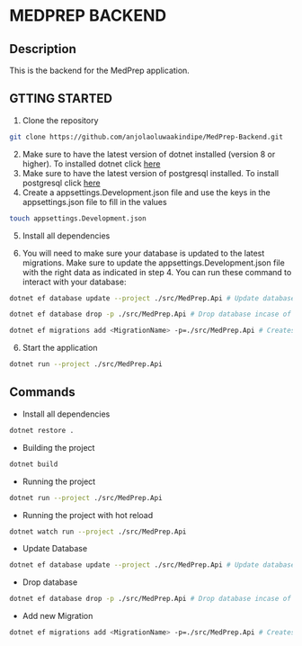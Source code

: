 # MEDPREP BACKEND

## Description

This is the backend for the MedPrep application.

## GTTING STARTED

1. Clone the repository

```bash
git clone https://github.com/anjolaoluwaakindipe/MedPrep-Backend.git
```

2. Make sure to have the latest version of dotnet installed (version 8 or higher). To installed dotnet click [here](https://dotnet.microsoft.com/en-us/download)
3. Make sure to have the latest version of postgresql installed. To install postgresql click [here](https://www.postgresql.org/download/)
4. Create a appsettings.Development.json file and use the keys in the appsettings.json file to fill in the values

```bash
touch appsettings.Development.json
```

5. Install all dependencies

6. You will need to make sure your database is updated to the latest migrations. Make sure to update the appsettings.Development.json file with the right data as indicated in step 4. You can run these command to interact with your database:

```bash
dotnet ef database update --project ./src/MedPrep.Api # Update database to latest migration

```

```bash
dotnet ef database drop -p ./src/MedPrep.Api # Drop database incase of braking changes in migration
```

```bash
dotnet ef migrations add <MigrationName> -p=./src/MedPrep.Api # Creates a new migration with specified name. Please make sure to make name Camel case e.g "InitialMigrations"
```

6. Start the application

```bash
dotnet run --project ./src/MedPrep.Api
```

## Commands

-   Install all dependencies

```bash
dotnet restore .
```

-   Building the project

```bash
dotnet build
```

-   Running the project

```bash
dotnet run --project ./src/MedPrep.Api
```

-   Running the project with hot reload

```bash
dotnet watch run --project ./src/MedPrep.Api
```

-   Update Database

```bash
dotnet ef database update --project ./src/MedPrep.Api # Update database to latest migration

```

-   Drop database

```bash
dotnet ef database drop -p ./src/MedPrep.Api # Drop database incase of braking changes in migration
```

-   Add new Migration

```bash
dotnet ef migrations add <MigrationName> -p=./src/MedPrep.Api # Creates a new migration with specified name. Please make sure to make name Camel case e.g "InitialMigrations"
```
